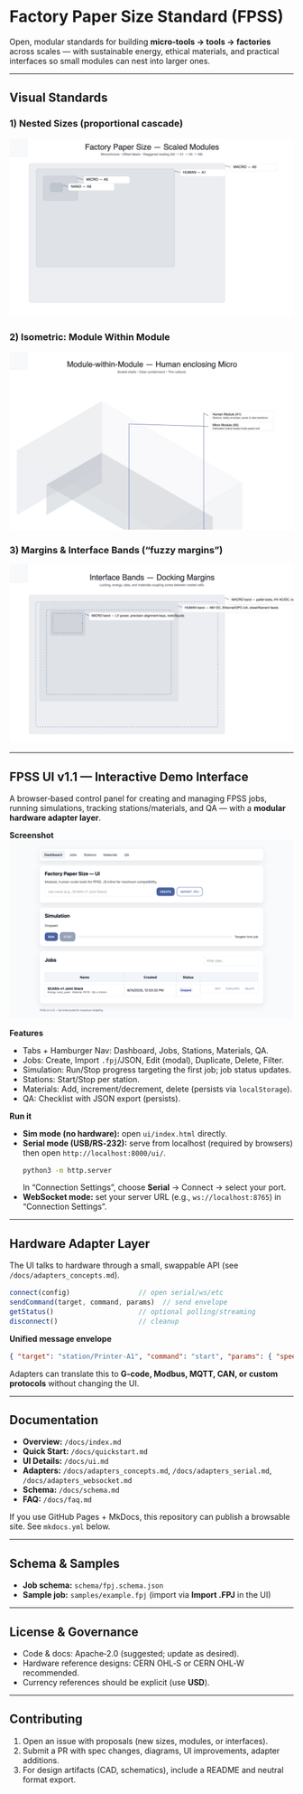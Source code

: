 # Factory Paper Size Standard (FPSS)

Open, modular standards for building **micro‑tools → tools → factories** across scales — with sustainable energy, ethical materials, and practical interfaces so small modules can nest into larger ones.

---

## Visual Standards

### 1) Nested Sizes (proportional cascade)
![Nested Sizes Diagram showing proportionally scaled modular boxes that fit within each other, similar to A‑series paper sizes, for physical interoperability](assets/fpss_nested_staggered_v4.jpeg)

### 2) Isometric: Module Within Module
![Isometric diagram of a smaller module nested inside a larger module, showing docking points and spatial hierarchy](assets/fpss_isometric_module_within_module.jpeg)

### 3) Margins & Interface Bands (“fuzzy margins”)
![Diagram illustrating tolerance bands and reserved margins around modules for mechanical locks, cabling, pneumatics, cooling, and maintenance clearance](assets/fpss_interface_bands_v1.jpeg)

---

## FPSS UI v1.1 — Interactive Demo Interface

A browser‑based control panel for creating and managing FPSS jobs, running simulations, tracking stations/materials, and QA — with a **modular hardware adapter layer**.

**Screenshot**  
![FPSS UI Screenshot](ui/screenshot.png)

**Features**
- Tabs + Hamburger Nav: Dashboard, Jobs, Stations, Materials, QA.
- Jobs: Create, Import `.fpj`/JSON, Edit (modal), Duplicate, Delete, Filter.
- Simulation: Run/Stop progress targeting the first job; job status updates.
- Stations: Start/Stop per station.
- Materials: Add, increment/decrement, delete (persists via `localStorage`).
- QA: Checklist with JSON export (persists).

**Run it**
- **Sim mode (no hardware):** open `ui/index.html` directly.
- **Serial mode (USB/RS‑232):** serve from localhost (required by browsers) then open `http://localhost:8000/ui/`.
  ```bash
  python3 -m http.server
  ```
  In “Connection Settings”, choose **Serial** → Connect → select your port.
- **WebSocket mode:** set your server URL (e.g., `ws://localhost:8765`) in “Connection Settings”.

---

## Hardware Adapter Layer

The UI talks to hardware through a small, swappable API (see `/docs/adapters_concepts.md`).

```js
connect(config)                 // open serial/ws/etc
sendCommand(target, command, params)  // send envelope
getStatus()                     // optional polling/streaming
disconnect()                    // cleanup
```

**Unified message envelope**
```json
{ "target": "station/Printer-A1", "command": "start", "params": { "speed": "normal" } }
```

Adapters can translate this to **G‑code, Modbus, MQTT, CAN, or custom protocols** without changing the UI.

---

## Documentation

- **Overview:** `/docs/index.md`  
- **Quick Start:** `/docs/quickstart.md`  
- **UI Details:** `/docs/ui.md`  
- **Adapters:** `/docs/adapters_concepts.md`, `/docs/adapters_serial.md`, `/docs/adapters_websocket.md`  
- **Schema:** `/docs/schema.md`  
- **FAQ:** `/docs/faq.md`  

If you use GitHub Pages + MkDocs, this repository can publish a browsable site. See `mkdocs.yml` below.

---

## Schema & Samples

- **Job schema:** `schema/fpj.schema.json`  
- **Sample job:** `samples/example.fpj` (import via **Import .FPJ** in the UI)

---

## License & Governance

- Code & docs: Apache‑2.0 (suggested; update as desired).
- Hardware reference designs: CERN OHL‑S or CERN OHL‑W recommended.
- Currency references should be explicit (use **USD**).

---

## Contributing

1. Open an issue with proposals (new sizes, modules, or interfaces).
2. Submit a PR with spec changes, diagrams, UI improvements, adapter additions.
3. For design artifacts (CAD, schematics), include a README and neutral format export.
